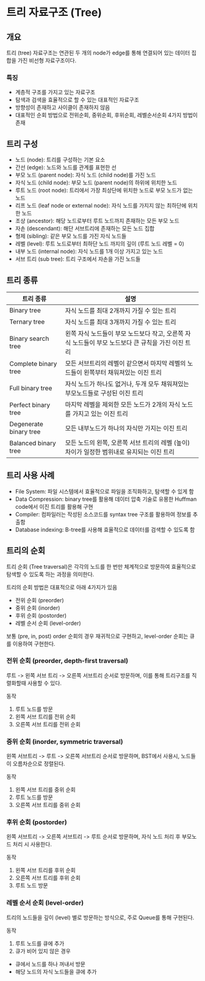# 트리 자료구조 (Tree)

## 개요

트리 (tree) 자료구조는 연관된 두 개의 node가 edge를 통해 연결되어 있는 데이터 집합을 가진 비선형 자료구조이다.

### 특징

* 계층적 구조를 가지고 있는 자료구조
* 탐색과 검색을 효율적으로 할 수 있는 대표적인 자료구조
* 방향성이 존재하고 사이클이 존재하지 않음
* 대표적인 순회 방법으로 전위순회, 중위순회, 후위순회, 레벨순서순회 4가지 방법이 존재


## 트리 구성

* 노드 (node): 트리를 구성하는 기본 요소
* 간선 (edge): 노드와 노드를 관계를 표현한 선
* 부모 노드 (parent node): 자식 노드 (child node)를 가진 노드
* 자식 노드 (child node): 부모 노드 (parent node)의 하위에 위치한 노드
* 루트 노드 (root node): 트리에서 가장 최상단에 위치한 노드로 부모 노드가 없는 노드
* 리프 노드 (leaf node or external node): 자식 노드를 가지지 않는 최하단에 위치한 노드
* 조상 (ancestor): 해당 노드로부터 루트 노드까지 존재하는 모든 부모 노드
* 자손 (descendant): 해단 서브트리에 존재하는 모든 노드 집합
* 형제 (sibling): 같은 부모 노드를 가진 자식 노드들
* 레벨 (level): 루트 노드로부터 최하단 노드 까지의 깊이 (루트 노드 레벨 = 0)
* 내부 노드 (internal node): 자식 노드를 1개 이상 가지고 있는 노드
* 서브 트리 (sub tree): 트리 구조에서 자손을 가진 노드들

## 트리 종류

|트리 종류|설명|
|---|---|
|Binary tree|자식 노드를 최대 2개까지 가질 수 있는 트리|
|Ternary tree|자식 노드를 최대 3개까지 가질 수 있는 트리|
|Binary search tree|왼쪽 자식 노드들이 부모 노드보다 작고, 오른쪽 자식 노드들이 부모 노드보다 큰 규칙을 가진 이진 트리|
|Complete binary tree|모든 서브트리의 레벨이 같으면서 마지막 레벨의 노드들이 왼쪽부터 채워져있는 이진 트리|
|Full binary tree|자식 노드가 하나도 없거나, 두개 모두 채워져있는 부모노드들로 구성된 이진 트리|
|Perfect binary tree|마지막 레벨을 제외한 모든 노드가 2개의 자식 노드를 가지고 있는 이진 트리|
|Degenerate binary tree|모든 내부노드가 하나의 자식만 가지는 이진 트리|
|Balanced binary tree|모든 노드의 왼쪽, 오른쪽 서브 트리의 레벨 (높이) 차이가 일정한 범위내로 유지되는 이진 트리|

## 트리 사용 사례

* File System: 파일 시스템에서 효율적으로 파일을 조직화하고, 탐색할 수 있게 함
* Data Compression: binary tree를 활용해 데이터 압축 기술로 유묭한 Huffman code에서 이진 트리를 활용해 구현
* Compiler: 컴파일러는 작성된 소스코드를 syntax tree 구조를 활용하여 정보를 추출함
* Database indexing: B-tree를 사용해 효율적으로 데이터를 검색할 수 있도록 함

## 트리의 순회

트리 순회 (Tree traversal)은 각각의 노드를 한 번만 체계적으로 방문하여 효율적으로 탐색할 수 있도록 하는 과정을 의미한다.

트리의 순회 방법은 대표적으로 아래 4가지가 있음  
* 전위 순회 (preorder)
* 중위 순회 (inorder)
* 후위 순회 (postorder)
* 레벨 순서 순회 (level-order)

보통 (pre, in, post) order 순회의 경우 재귀적으로 구현하고, level-order 순회는 큐를 이용하여 구현한다.

### 전위 순회 (preorder, depth-first traversal)
루트 -> 왼쪽 서브 트리 -> 오른쪽 서브트리 순서로 방문하며, 이를 통해 트리구조를 직렬화할때 사용할 수 있다.

동작 
1. 루트 노드를 방문
2. 왼쪽 서브 트리를 전위 순회
3. 오른쪽 서브 트리를 전위 순회

### 중위 순회 (inorder, symmetric traversal)
왼쪽 서브트리 -> 루트 -> 오른쪽 서브트리 순서로 방문하며, BST에서 사용시, 노드들이 오름차순으로 정렬된다.

동작
1. 왼쪽 서브 트리를 중위 순회
2. 루트 노드를 방문
3. 오른쪽 서브 트리를 중위 순회

### 후위 순회 (postorder)
왼쪽 서브트리 -> 오른쪽 서브트리 -> 루트 순서로 방문하며, 자식 노드 처리 후 부모노드 처리 시 사용한다.

동작
1. 왼쪽 서브 트리를 후위 순회
2. 오른쪽 서브 트리를 후위 순회
3. 루트 노드 방문


### 레벨 순서 순회 (level-order)
트리의 노드들을 깊이 (level) 별로 방문하는 방식으로, 주로 Queue를 통해 구현된다.

동작
1. 루트 노드를 큐에 추가
2. 큐가 비어 있지 않은 경우
  * 큐에서 노드를 하나 꺼내서 방문
  * 해당 노드의 자식 노드들을 큐에 추가

